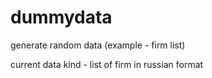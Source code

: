 # dummydata
generate random data (example - firm list)

current data kind - list of firm in russian format